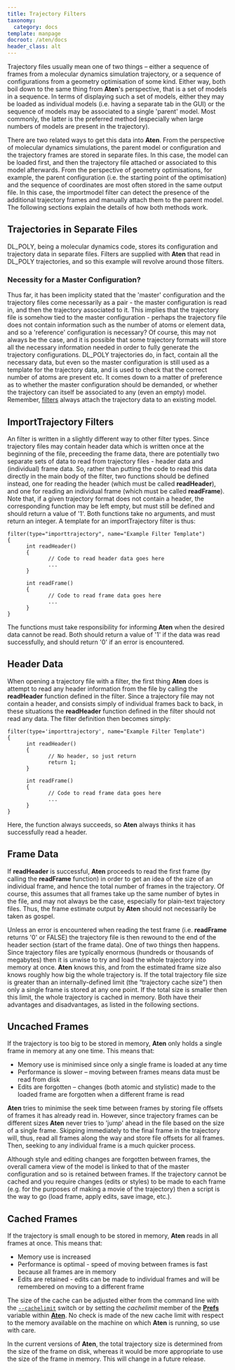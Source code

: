 ```yaml
---
title: Trajectory Filters
taxonomy:
  category: docs
template: manpage
docroot: /aten/docs
header_class: alt
---
```


Trajectory files usually mean one of two things – either a sequence of frames from a molecular dynamics simulation trajectory, or a sequence of configurations from a geometry optimisation of some kind. Either way, both boil down to the same thing from **Aten**'s perspective, that is a set of models in a sequence. In terms of displaying such a set of models, either they may be loaded as individual models (i.e. having a separate tab in the GUI) or the sequence of models may be associated to a single 'parent' model. Most commonly, the latter is the preferred method (especially when large numbers of models are present in the trajectory).

There are two related ways to get this data into **Aten**. From the perspective of molecular dynamics simulations, the parent model or configuration and the trajectory frames are stored in separate files. In this case, the model can be loaded first, and then the trajectory file attached or associated to this model afterwards. From the perspective of geometry optimisations, for example, the parent configuration (i.e. the starting point of the optimisation) and the sequence of coordinates are most often stored in the same output file. In this case, the importmodel filter can detect the presence of the additional trajectory frames and manually attach them to the parent model. The following sections explain the details of how both methods work.

## Trajectories in Separate Files

DL_POLY, being a molecular dynamics code, stores its configuration and trajectory data in separate files. Filters are supplied with **Aten** that read in DL_POLY trajectories, and so this example will revolve around those filters.

### Necessity for a Master Configuration?

Thus far, it has been implicity stated that the 'master' configuration and the trajectory files come necessarily as a pair - the master configuration is read in, and then the trajectory associated to it. This implies that the trajectory file is somehow tied to the master configuration - perhaps the trajectory file does not contain information such as the number of atoms or element data, and so a 'reference' configuration is necessary? Of course, this may not always be the case, and it is possible that some trajectory formats will store all the necessary information needed in order to fully generate the trajectory configurations. DL_POLY trajectories do, in fact, contain all the necessary data, but even so the master configuration is still used as a template for the trajectory data, and is used to check that the correct number of atoms are present etc. It comes down to a matter of preference as to whether the master configuration should be demanded, or whether the trajectory can itself be associated to any (even an empty) model. Remember, [filters](/aten/docs/filters) always attach the trajectory data to an existing model.

## ImportTrajectory Filters

An  filter is written in a slightly different way to other filter types. Since trajectory files may contain header data which is written once at the beginning of the file, preceeding the frame data, there are potentially two separate sets of data to read from trajectory files - header data and (individual) frame data. So, rather than putting the code to read this data directly in the main body of the filter, two functions should be defined instead, one for reading the header (which must be called **readHeader**), and one for reading an individual frame (which must be called **readFrame**). Note that, if a given trajectory format does not contain a header, the corresponding function may be left empty, but must still be defined and should return a value of '1'. Both functions take no arguments, and must return an integer. A template for an importTrajectory filter is thus:

```
filter(type="importtrajectory", name="Example Filter Template")
{
      int readHeader()
      {
             // Code to read header data goes here
             ...
      }
      
      int readFrame()
      {
             // Code to read frame data goes here
             ...
      }
}
```

The functions must take responsibility for informing **Aten** when the desired data cannot be read. Both should return a value of '1' if the data was read successfully, and should return '0' if an error is encountered.

## Header Data

When opening a trajectory file with a filter, the first thing **Aten** does is attempt to read any header information from the file by calling the **readHeader** function defined in the filter. Since a trajectory file may not contain a header, and consists simply of individual frames back to back, in these situations the **readHeader** function defined in the filter should not read any data. The filter definition then becomes simply:

```
filter(type='importtrajectory', name="Example Filter Template")
{
      int readHeader()
      {
             // No header, so just return
             return 1;
      }
      
      int readFrame()
      {
             // Code to read frame data goes here
             ...
      }
}
```

Here, the function always succeeds, so **Aten** always thinks it has successfully read a header.

## Frame Data

If **readHeader** is successful, **Aten** proceeds to read the first frame (by calling the **readFrame** function) in order to get an idea of the size of an individual frame, and hence the total number of frames in the trajectory. Of course, this assumes that all frames take up the same number of bytes in the file, and may not always be the case, especially for plain-text trajectory files. Thus, the frame estimate output by **Aten** should not necessarily be taken as gospel.

Unless an error is encountered when reading the test frame (i.e. **readFrame** returns '0' or FALSE) the trajectory file is then rewound to the end of the header section (start of the frame data). One of two things then happens. Since trajectory files are typically enormous (hundreds or thousands of megabytes) then it is unwise to try and load the whole trajectory into memory at once. **Aten** knows this, and from the estimated frame size also knows roughly how big the whole trajectory is. If the total trajectory file size is greater than an internally-defined limit (the “trajectory cache size") then only a single frame is stored at any one point. If the total size is smaller then this limit, the whole trajectory is cached in memory. Both have their advantages and disadvantages, as listed in the following sections.

## Uncached Frames

If the trajectory is too big to be stored in memory, **Aten** only holds a single frame in memory at any one time. This means that:

<ul>
 <li>Memory use is minimised since only a single frame is loaded at any time</li>
 <li>Performance is slower – moving between frames means data must be read from disk</li>
 <li>Edits are forgotten – changes (both atomic and stylistic) made to the loaded frame are forgotten when a different frame is read</li>
</ul>

**Aten** tries to minimise the seek time between frames by storing file offsets of frames it has already read in. However, since trajectory frames can be different sizes **Aten** never tries to 'jump' ahead in the file based on the size of a single frame. Skipping immediately to the final frame in the trajectory will, thus, read all frames along the way and store file offsets for all frames. Then, seeking to any individual frame is a much quicker process.

Although style and editing changes are forgotten between frames, the overall camera view of the model is linked to that of the master configuration and so is retained between frames. If the trajectory cannot be cached and you require changes (edits or styles) to be made to each frame (e.g. for the purposes of making a movie of the trajectory) then a script is the way to go (load frame, apply edits, save image, etc.).

## Cached Frames

If the trajectory is small enough to be stored in memory, **Aten** reads in all frames at once. This means that:

+ Memory use is increased
+ Performance is optimal - speed of moving between frames is fast because all frames are in memory
+ Edits are retained - edits can be made to individual frames and will be remembered on moving to a different frame

The size of the cache can be adjusted either from the command line with the [`--cachelimit`](/aten/docs/cli/switches#cachelimit) switch or by setting the _cachelimit_ member of the [**Prefs**](/aten/docs/scripting/variabletypes/prefs) variable within [**Aten**](/aten/docs/scripting/variabletypes/aten). No check is made of the new cache limit with respect to the memory available on the machine on which **Aten** is running, so use with care.

In the current versions of **Aten**, the total trajectory size is determined from the size of the frame on disk, whereas it would be more appropriate to use the size of the frame in memory. This will change in a future release.


